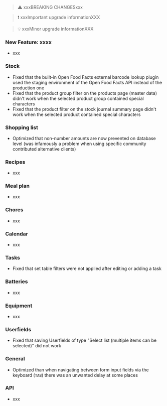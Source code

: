 > ⚠️ xxxBREAKING CHANGESxxx

> ❗ xxxImportant upgrade informationXXX

> 💡 xxxMinor upgrade informationXXX

### New Feature: xxxx

- xxx

### Stock

- Fixed that the built-in Open Food Facts external barcode lookup plugin used the staging environment of the Open Food Facts API instead of the production one
- Fixed that the product group filter on the products page (master data) didn't work when the selected product group contained special characters
- Fixed that the product filter on the stock journal summary page didn't work when the selected product contained special characters

### Shopping list

- Optimized that non-number amounts are now prevented on database level (was infamously a problem when using specific community contributed alternative clients)

### Recipes

- xxx

### Meal plan

- xxx

### Chores

- xxx

### Calendar

- xxx

### Tasks

- Fixed that set table filters were not applied after editing or adding a task

### Batteries

- xxx

### Equipment

- xxx

### Userfields

- Fixed that saving Userfields of type "Select list (multiple items can be selected)" did not work

### General

- Optimized than when navigating between form input fields via the keyboard (`TAB`) there was an unwanted delay at some places

### API

- xxx

